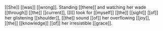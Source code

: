 [[She]] [[was]] [[wrong]]. Standing [[there]] and watching her wade [[through]] [[the]] [[current]], [[I]] took for [[myself]] [[the]] [[sight]] [[of]] her glistening [[shoulder]], [[the]] sound [[of]] her overflowing [[joy]], [[the]] [[knowledge]] [[of]] her irresistible [[grace]].